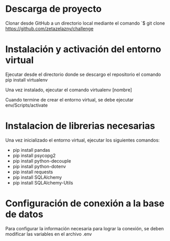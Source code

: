 # Descarga de proyecto

Clonar desde GitHub a un directorio local mediante el comando
`$ git clone https://github.com/zetazelazny/challenge


# Instalación y activación del entorno virtual

Ejecutar desde el directorio donde se descargo el repositorio el comando 
	pip install virtualenv

Una vez instalado, ejecutar el comando
	virtualenv [nombre]

Cuando termine de crear el entorno virtual, se debe ejecutar
	env/Scripts/activate

# Instalacion de librerias necesarias

Una vez inicializado el entorno virtual, ejecutar los siguientes comandos:
- pip install pandas
- pip install psycopg2
- pip install python-decouple
- pip install python-dotenv 
- pip install requests
- pip install SQLAlchemy
- pip install SQLAlchemy-Utils

# Configuración de conexión a la base de datos

Para configurar la información necesaria para lograr la conexión, se deben modificar las variables en el archivo .env
